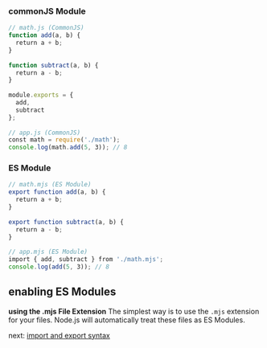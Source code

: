 ### commonJS Module
```js
// math.js (CommonJS)  
function add(a, b) {  
  return a + b;  
}  
  
function subtract(a, b) {  
  return a - b;  
}  
  
module.exports = {  
  add,  
  subtract  
};  
  
// app.js (CommonJS)  
const math = require('./math');  
console.log(math.add(5, 3)); // 8
```

### ES Module
```js
// math.mjs (ES Module)  
export function add(a, b) {  
  return a + b;  
}  
  
export function subtract(a, b) {  
  return a - b;  
}  
  
// app.mjs (ES Module)  
import { add, subtract } from './math.mjs';  
console.log(add(5, 3)); // 8
```

## enabling ES Modules
**using the .mjs File Extension**
The simplest way is to use the `.mjs` extension for your files.
Node.js will automatically treat these files as ES Modules.

next: [import and export syntax](import_and_export_syntax.md)
